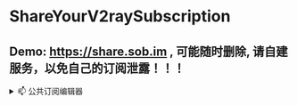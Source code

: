 # ShareYourV2raySubscription

## Demo: https://share.sob.im , 可能随时删除, 请自建服务，以免自己的订阅泄露！！！

<details>

<summary>📫 公共订阅编辑器</summary>

[Premium 线路]

/sub.php?key=suijisuijisuiji&level=premium

[普通 线路]

/sub.php?key=suijisuijisuiji

[网易云 线路]

/sub.php?key=suijisuijisuiji&level=ncm

[仅 vmess]

/sub.php?key=suijisuijisuiji&level=premium&type=vmess

[仅 vless]

/sub.php?key=suijisuijisuiji&level=premium&type=vless

[仅 ss]

/sub.php?key=suijisuijisuiji&level=premium&type=ss

[仅 trojan]

/sub.php?key=suijisuijisuiji&level=premium&type=trojan

[特殊节点（包含hysteria/naiveproxy等）]

/sub.php?key=suijisuijisuiji&level=premium&type=else

[支持 quantumultX 节点]

/sub.php?key=suijisuijisuiji&level=premium&type=qx

</details>

